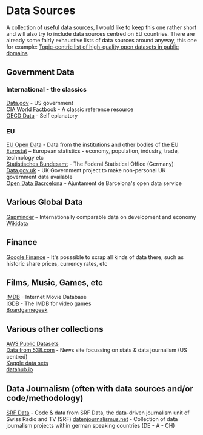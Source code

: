 # Data Sources
A collection of useful data sources, I would like to keep this one rather short and will also try to include data sources centred on EU countries. There are already some fairly exhaustive lists of data sources around anyway, this one for example:  [Topic-centric list of high-quality open datasets in public domains](https://github.com/awesomedata/awesome-public-datasets)

## Government Data 
### International - the classics
[Data.gov](http://data.gov) - US government\
[CIA World Factbook](https://www.cia.gov/library/publications/the-world-factbook) - A classic reference resource\
[OECD Data](https://data.oecd.org) - Self eplanatory

### EU
[EU Open Data](https://data.europa.eu/euodp/en/home) - Data from the institutions and other bodies of the EU\
[Eurostat](http://ec.europa.eu/eurostat/data/database) – European statistics - economy, population, industry, trade, technology etc\
[Statistisches Bundesamt](https://www.destatis.de) - The Federal Statistical Office (Germany)\
[Data.gov.uk](http://data.gov.uk/) - UK Government project to make non-personal UK government data available    
[Open Data Bacrcelona](http://opendata-ajuntament.barcelona.cat/en) - Ajuntament de Barcelona's open data service

## Various Global Data
[Gapminder](https://www.gapminder.org/data) – Internationally comparable data on development and economy\
[Wikidata](https://www.wikidata.org)

## Finance
[Google Finance](https://www.google.com/finance) - It's posssible to scrap all kinds of data there, such as historic share prices, currency rates, etc

## Films, Music, Games, etc
[IMDB](https://www.imdb.com/interfaces) - Internet Movie Database\
[IGDB](https://www.igdb.com/advanced_search) - The IMDB for video games\
[Boardgamegeek](https://boardgamegeek.com)

## Various other collections
[AWS Public Datasets](https://aws.amazon.com/de/datasets)\
[Data from 538.com](https://data.fivethirtyeight.com) - News site focussing on stats & data journalism (US centred)\
[Kaggle data sets](https://www.kaggle.com/datasets)\
[datahub.io](https://datahub.io)

## Data Journalism (often with data sources and/or code/methodology)
[SRF Data](https://srfdata.github.io) - Code & data from SRF Data, the data-driven journalism unit of Swiss Radio and TV (SRF)
[datenjournalismus.net](http://katalog.datenjournalismus.net) - Collection of data journalism projects within german speaking countries (DE - A - CH)

